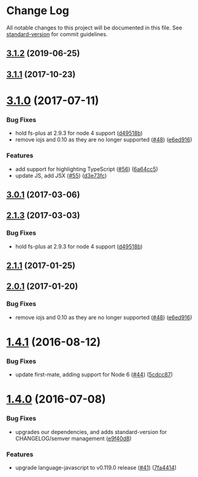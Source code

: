 # Change Log

All notable changes to this project will be documented in this file. See [standard-version](https://github.com/conventional-changelog/standard-version) for commit guidelines.

<a name="3.1.2"></a>
## [3.1.2](https://github.com/atom/highlights/compare/v3.1.1...v3.1.2) (2019-06-25)



<a name="3.1.1"></a>
## [3.1.1](https://github.com/atom/highlights/compare/v3.1.0...v3.1.1) (2017-10-23)



<a name="3.1.0"></a>
# [3.1.0](https://github.com/atom/highlights/compare/v1.4.1...v3.1.0) (2017-07-11)


### Bug Fixes

* hold fs-plus at 2.9.3 for node 4 support ([d49518b](https://github.com/atom/highlights/commit/d49518b))
* remove iojs and 0.10 as they are no longer supported ([#48](https://github.com/atom/highlights/issues/48)) ([e6ed916](https://github.com/atom/highlights/commit/e6ed916))


### Features

* add support for highlighting TypeScript ([#56](https://github.com/atom/highlights/issues/56)) ([6a64cc5](https://github.com/atom/highlights/commit/6a64cc5))
* update JS, add JSX ([#55](https://github.com/atom/highlights/issues/55)) ([d3e73fc](https://github.com/atom/highlights/commit/d3e73fc))



<a name="3.0.1"></a>
## [3.0.1](https://github.com/atom/highlights/compare/v2.1.3...v3.0.1) (2017-03-06)



<a name="2.1.3"></a>
## [2.1.3](https://github.com/atom/highlights/compare/v2.1.1...v2.1.3) (2017-03-03)


### Bug Fixes

* hold fs-plus at 2.9.3 for node 4 support ([d49518b](https://github.com/atom/highlights/commit/d49518b))



<a name="2.1.1"></a>
## [2.1.1](https://github.com/atom/highlights/compare/v2.0.1...v2.1.1) (2017-01-25)



<a name="2.0.1"></a>
## [2.0.1](https://github.com/atom/highlights/compare/v1.4.1...v2.0.1) (2017-01-20)


### Bug Fixes

* remove iojs and 0.10 as they are no longer supported ([#48](https://github.com/atom/highlights/issues/48)) ([e6ed916](https://github.com/atom/highlights/commit/e6ed916))



<a name="1.4.1"></a>
# [1.4.1](https://github.com/atom/highlights/compare/v1.4.0...v1.4.1) (2016-08-12)


### Bug Fixes

* update first-mate, adding support for Node 6 ([#44](https://github.com/atom/highlights/issues/44)) ([5cdcc87](https://github.com/atom/highlights/commit/5cdcc87))

<a name="1.4.0"></a>
# [1.4.0](https://github.com/atom/highlights/compare/v1.3.1...v1.4.0) (2016-07-08)


### Bug Fixes

* upgrades our dependencies, and adds standard-version for CHANGELOG/semver management ([e9f40d8](https://github.com/atom/highlights/commit/e9f40d8))


### Features

* upgrade language-javascript to v0.119.0 release ([#41](https://github.com/atom/highlights/issues/41)) ([7fa4414](https://github.com/atom/highlights/commit/7fa4414))

